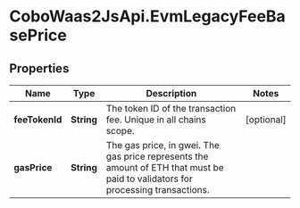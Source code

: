 # CoboWaas2JsApi.EvmLegacyFeeBasePrice

## Properties

Name | Type | Description | Notes
------------ | ------------- | ------------- | -------------
**feeTokenId** | **String** | The token ID of the transaction fee. Unique in all chains scope. | [optional] 
**gasPrice** | **String** | The gas price, in gwei. The gas price represents the amount of ETH that must be paid to validators for processing transactions. | 


